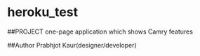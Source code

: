 # heroku_test
##PROJECT
one-page application which shows Camry features

##Author
Prabhjot Kaur(designer/developer)

